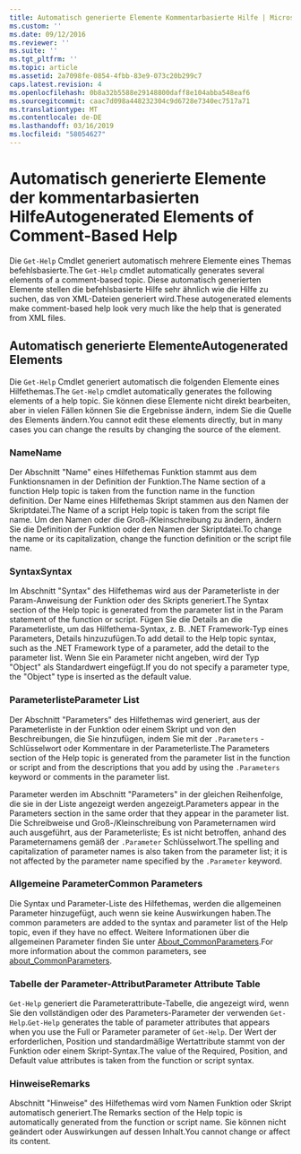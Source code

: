 ```yaml
---
title: Automatisch generierte Elemente Kommentarbasierte Hilfe | Microsoft-Dokumentation
ms.custom: ''
ms.date: 09/12/2016
ms.reviewer: ''
ms.suite: ''
ms.tgt_pltfrm: ''
ms.topic: article
ms.assetid: 2a7098fe-0854-4fbb-83e9-073c20b299c7
caps.latest.revision: 4
ms.openlocfilehash: 0b8a32b5588e29148800daff8e104abba548eaf6
ms.sourcegitcommit: caac7d098a448232304c9d6728e7340ec7517a71
ms.translationtype: MT
ms.contentlocale: de-DE
ms.lasthandoff: 03/16/2019
ms.locfileid: "58054627"
---
```

# <a name="autogenerated-elements-of-comment-based-help"></a><span data-ttu-id="d1cf9-102">Automatisch generierte Elemente der kommentarbasierten Hilfe</span><span class="sxs-lookup"><span data-stu-id="d1cf9-102">Autogenerated Elements of Comment-Based Help</span></span>

<span data-ttu-id="d1cf9-103">Die `Get-Help` Cmdlet generiert automatisch mehrere Elemente eines Themas befehlsbasierte.</span><span class="sxs-lookup"><span data-stu-id="d1cf9-103">The `Get-Help` cmdlet automatically generates several elements of a comment-based topic.</span></span> <span data-ttu-id="d1cf9-104">Diese automatisch generierten Elemente stellen die befehlsbasierte Hilfe sehr ähnlich wie die Hilfe zu suchen, das von XML-Dateien generiert wird.</span><span class="sxs-lookup"><span data-stu-id="d1cf9-104">These autogenerated elements make comment-based help look very much like the help that is generated from XML files.</span></span>

## <a name="autogenerated-elements"></a><span data-ttu-id="d1cf9-105">Automatisch generierte Elemente</span><span class="sxs-lookup"><span data-stu-id="d1cf9-105">Autogenerated Elements</span></span>

<span data-ttu-id="d1cf9-106">Die `Get-Help` Cmdlet generiert automatisch die folgenden Elemente eines Hilfethemas.</span><span class="sxs-lookup"><span data-stu-id="d1cf9-106">The `Get-Help` cmdlet automatically generates the following elements of a help topic.</span></span> <span data-ttu-id="d1cf9-107">Sie können diese Elemente nicht direkt bearbeiten, aber in vielen Fällen können Sie die Ergebnisse ändern, indem Sie die Quelle des Elements ändern.</span><span class="sxs-lookup"><span data-stu-id="d1cf9-107">You cannot edit these elements directly, but in many cases you can change the results by changing the source of the element.</span></span>

### <a name="name"></a><span data-ttu-id="d1cf9-108">Name</span><span class="sxs-lookup"><span data-stu-id="d1cf9-108">Name</span></span>

<span data-ttu-id="d1cf9-109">Der Abschnitt "Name" eines Hilfethemas Funktion stammt aus dem Funktionsnamen in der Definition der Funktion.</span><span class="sxs-lookup"><span data-stu-id="d1cf9-109">The Name section of a function Help topic is taken from the function name in the function definition.</span></span> <span data-ttu-id="d1cf9-110">Der Name eines Hilfethemas Skript stammen aus den Namen der Skriptdatei.</span><span class="sxs-lookup"><span data-stu-id="d1cf9-110">The Name of a script Help topic is taken from the script file name.</span></span> <span data-ttu-id="d1cf9-111">Um den Namen oder die Groß-/Kleinschreibung zu ändern, ändern Sie die Definition der Funktion oder den Namen der Skriptdatei.</span><span class="sxs-lookup"><span data-stu-id="d1cf9-111">To change the name or its capitalization, change the function definition or the script file name.</span></span>

### <a name="syntax"></a><span data-ttu-id="d1cf9-112">Syntax</span><span class="sxs-lookup"><span data-stu-id="d1cf9-112">Syntax</span></span>

<span data-ttu-id="d1cf9-113">Im Abschnitt "Syntax" des Hilfethemas wird aus der Parameterliste in der Param-Anweisung der Funktion oder des Skripts generiert.</span><span class="sxs-lookup"><span data-stu-id="d1cf9-113">The Syntax section of the Help topic is generated from the parameter list in the Param statement of the function or script.</span></span> <span data-ttu-id="d1cf9-114">Fügen Sie die Details an die Parameterliste, um das Hilfethema-Syntax, z. B. .NET Framework-Typ eines Parameters, Details hinzuzufügen.</span><span class="sxs-lookup"><span data-stu-id="d1cf9-114">To add detail to the Help topic syntax, such as the .NET Framework type of a parameter, add the detail to the parameter list.</span></span> <span data-ttu-id="d1cf9-115">Wenn Sie ein Parameter nicht angeben, wird der Typ "Object" als Standardwert eingefügt.</span><span class="sxs-lookup"><span data-stu-id="d1cf9-115">If you do not specify a parameter type, the "Object" type is inserted as the default value.</span></span>

### <a name="parameter-list"></a><span data-ttu-id="d1cf9-116">Parameterliste</span><span class="sxs-lookup"><span data-stu-id="d1cf9-116">Parameter List</span></span>

<span data-ttu-id="d1cf9-117">Der Abschnitt "Parameters" des Hilfethemas wird generiert, aus der Parameterliste in der Funktion oder einem Skript und von den Beschreibungen, die Sie hinzufügen, indem Sie mit der `.Parameters` -Schlüsselwort oder Kommentare in der Parameterliste.</span><span class="sxs-lookup"><span data-stu-id="d1cf9-117">The Parameters section of the Help topic is generated from the parameter list in the function or script and from the descriptions that you add by using the `.Parameters` keyword or comments in the parameter list.</span></span>

<span data-ttu-id="d1cf9-118">Parameter werden im Abschnitt "Parameters" in der gleichen Reihenfolge, die sie in der Liste angezeigt werden angezeigt.</span><span class="sxs-lookup"><span data-stu-id="d1cf9-118">Parameters appear in the Parameters section in the same order that they appear in the parameter list.</span></span> <span data-ttu-id="d1cf9-119">Die Schreibweise und Groß-/Kleinschreibung von Parameternamen wird auch ausgeführt, aus der Parameterliste; Es ist nicht betroffen, anhand des Parameternamens gemäß der `.Parameter` Schlüsselwort.</span><span class="sxs-lookup"><span data-stu-id="d1cf9-119">The spelling and capitalization of parameter names is also taken from the parameter list; it is not affected by the parameter name specified by the `.Parameter` keyword.</span></span>

### <a name="common-parameters"></a><span data-ttu-id="d1cf9-120">Allgemeine Parameter</span><span class="sxs-lookup"><span data-stu-id="d1cf9-120">Common Parameters</span></span>

<span data-ttu-id="d1cf9-121">Die Syntax und Parameter-Liste des Hilfethemas, werden die allgemeinen Parameter hinzugefügt, auch wenn sie keine Auswirkungen haben.</span><span class="sxs-lookup"><span data-stu-id="d1cf9-121">The common parameters are added to the syntax and parameter list of the Help topic, even if they have no effect.</span></span> <span data-ttu-id="d1cf9-122">Weitere Informationen über die allgemeinen Parameter finden Sie unter [About_CommonParameters](/powershell/module/microsoft.powershell.core/about/about_commonparameters).</span><span class="sxs-lookup"><span data-stu-id="d1cf9-122">For more information about the common parameters, see [about_CommonParameters](/powershell/module/microsoft.powershell.core/about/about_commonparameters).</span></span>

### <a name="parameter-attribute-table"></a><span data-ttu-id="d1cf9-123">Tabelle der Parameter-Attribut</span><span class="sxs-lookup"><span data-stu-id="d1cf9-123">Parameter Attribute Table</span></span>

<span data-ttu-id="d1cf9-124">`Get-Help` generiert die Parameterattribute-Tabelle, die angezeigt wird, wenn Sie den vollständigen oder des Parameters-Parameter der verwenden `Get-Help`.</span><span class="sxs-lookup"><span data-stu-id="d1cf9-124">`Get-Help` generates the table of parameter attributes that appears when you use the Full or Parameter parameter of `Get-Help`.</span></span> <span data-ttu-id="d1cf9-125">Der Wert der erforderlichen, Position und standardmäßige Wertattribute stammt von der Funktion oder einem Skript-Syntax.</span><span class="sxs-lookup"><span data-stu-id="d1cf9-125">The value of the Required, Position, and Default value attributes is taken from the function or script syntax.</span></span>

### <a name="remarks"></a><span data-ttu-id="d1cf9-126">Hinweise</span><span class="sxs-lookup"><span data-stu-id="d1cf9-126">Remarks</span></span>

<span data-ttu-id="d1cf9-127">Abschnitt "Hinweise" des Hilfethemas wird vom Namen Funktion oder Skript automatisch generiert.</span><span class="sxs-lookup"><span data-stu-id="d1cf9-127">The Remarks section of the Help topic is automatically generated from the function or script name.</span></span> <span data-ttu-id="d1cf9-128">Sie können nicht geändert oder Auswirkungen auf dessen Inhalt.</span><span class="sxs-lookup"><span data-stu-id="d1cf9-128">You cannot change or affect its content.</span></span>
